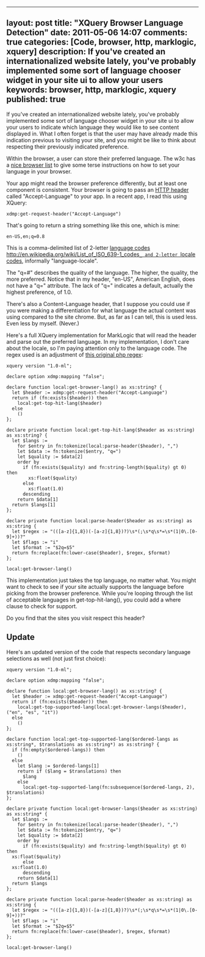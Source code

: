 
---
layout: post
title: "XQuery Browser Language Detection"
date: 2011-05-06 14:07
comments: true
categories: [Code, browser, http, marklogic, xquery]
description: If you've created an internationalized website lately, you've probably implemented some sort of language chooser widget in your site ui to allow your users 
keywords: browser, http, marklogic, xquery
published: true
---

If you've created an internationalized website lately, you've probably implemented some sort of language chooser widget in your site ui to allow your users to indicate which language they would like to see content displayed in.  What I often forget is that the user may have already made this indication previous to visiting your site, and you might be like to think about respecting their previously indicated preference.
<!--more-->

Within the browser, a user can store their preferred language.  The w3c has a [nice browser list](http://www.w3.org/International/questions/qa-lang-priorities#changing) to give some terse instructions on how to set your language in your browser.

Your app might read the browser preference differently, but at least one component is consistent.  Your browser is going to pass an [HTTP header](http://www.w3.org/Protocols/rfc2616/rfc2616-sec14.html) called "Accept-Language" to your app.  In a recent app, I read this using XQuery:

```
xdmp:get-request-header("Accept-Language")
```
That's going to return a string something like this one, which is mine:

```
en-US,en;q=0.8
```

This is a comma-delimited list of 2-letter [language codes <http://en.wikipedia.org/wiki/List_of_ISO_639-1_codes>`_ and 2-letter `locale codes](http://en.wikipedia.org/wiki/ISO_3166-1_alpha-2), informally "language-locale".

The "q=#" describes the quality of the language.  The higher, the quality, the more preferred.  Notice that in my header, "en-US", American English, does not have a "q=" attribute.  The lack of "q=" indicates a default, actually the highest preference, of 1.0.

There's also a Content-Language header, that I suppose you could use if you were making a differentiation for what language the actual content was using compared to the site chrome.  But, as far as I can tell, this is used less.  Even less by myself.  (Never.)

Here's a full XQuery implementation for MarkLogic that will read the header and parse out the preferred language.  In my implementation, I don't care about the locale, so I'm paying attention only to the language code.  The regex used is an adjustment of [this original php regex](http://www.thefutureoftheweb.com/blog/use-accept-language-header):

```
xquery version "1.0-ml";

declare option xdmp:mapping "false";

declare function local:get-browser-lang() as xs:string? {
  let $header := xdmp:get-request-header("Accept-Language")
  return if (fn:exists($header)) then
    local:get-top-hit-lang($header)
  else
    ()
};

declare private function local:get-top-hit-lang($header as xs:string) as xs:string? {
  let $langs :=
    for $entry in fn:tokenize(local:parse-header($header), ",")
    let $data := fn:tokenize($entry, "q=")
    let $quality := $data[2]
    order by
      if (fn:exists($quality) and fn:string-length($quality) gt 0) then
        xs:float($quality)
      else
        xs:float(1.0)
      descending
    return $data[1]
  return $langs[1]
};

declare private function local:parse-header($header as xs:string) as xs:string {
  let $regex := "(([a-z]{1,8})(-[a-z]{1,8})?)\s*(;\s*q\s*=\s*(1|0\.[0-9]+))?"
  let $flags := "i"
  let $format := "$2q=$5"
  return fn:replace(fn:lower-case($header), $regex, $format)
};

local:get-browser-lang()
```

This implementation just takes the top language, no matter what.  You might want to check to see if your site actually supports the language before picking from the browser preference.  While you're looping through the list of acceptable languages in get-top-hit-lang(), you could add a where clause to check for support.

Do you find that the sites you visit respect this header?

Update
---------

Here's an updated version of the code that respects secondary language selections as well (not just first choice):

```
xquery version "1.0-ml";

declare option xdmp:mapping "false";

declare function local:get-browser-lang() as xs:string? {
  let $header := xdmp:get-request-header("Accept-Language")
  return if (fn:exists($header)) then
    local:get-top-supported-lang(local:get-browser-langs($header), ("en", "es", "it"))
  else
    ()
};

declare function local:get-top-supported-lang($ordered-langs as xs:string*, $translations as xs:string*) as xs:string? {
  if (fn:empty($ordered-langs)) then
    ()
  else
    let $lang := $ordered-langs[1]
    return if ($lang = $translations) then
      $lang
    else
      local:get-top-supported-lang(fn:subsequence($ordered-langs, 2), $translations)
};

declare private function local:get-browser-langs($header as xs:string) as xs:string* {
  let $langs :=
    for $entry in fn:tokenize(local:parse-header($header), ",")
    let $data := fn:tokenize($entry, "q=")
    let $quality := $data[2]
    order by
      if (fn:exists($quality) and fn:string-length($quality) gt 0) then
  xs:float($quality)
      else
  xs:float(1.0)
      descending
    return $data[1]
  return $langs
};

declare private function local:parse-header($header as xs:string) as xs:string {
  let $regex := "(([a-z]{1,8})(-[a-z]{1,8})?)\s*(;\s*q\s*=\s*(1|0\.[0-9]+))?"
  let $flags := "i"
  let $format := "$2q=$5"
  return fn:replace(fn:lower-case($header), $regex, $format)
};

local:get-browser-lang()
```


  
